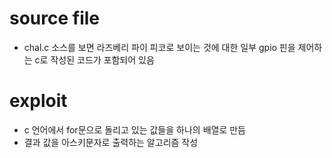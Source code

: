 # source file
- chal.c 소스를 보면 라즈베리 파이 피코로 보이는 것에 대한 일부 gpio 핀을 제어하는 ​​c로 작성된 코드가 포함되어 있음

# exploit
- c 언어에서 for문으로 돌리고 있는 값들을 하나의 배열로 만듬
- 결과 값을 아스키문자로 출력하는 알고리즘 작성